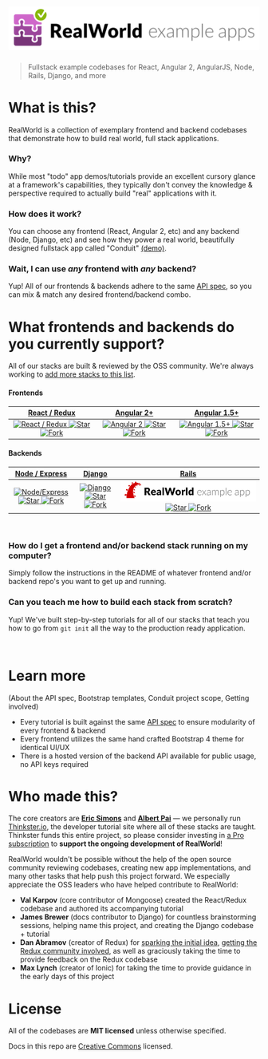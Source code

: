 # ![RealWorld Example Applications](media/realworld.png)

> Fullstack example codebases for React, Angular 2, AngularJS, Node, Rails, Django, and more

# What is this?

RealWorld is a collection of exemplary frontend and backend codebases that demonstrate how to build real world, full stack applications. 

### Why?

While most "todo" app demos/tutorials provide an excellent cursory glance at a framework's capabilities, they typically don't convey the knowledge & perspective required to actually build "real" applications with it.

### How does it work?

You can choose any frontend (React, Angular 2, etc) and any backend (Node, Django, etc) and see how they power a real world, beautifully designed fullstack app called "Conduit" [(demo)](https://angularjs.realworld.io).

### Wait, I can use _any_ frontend with _any_ backend?

Yup! All of our frontends & backends adhere to the same [API spec](api/), so you can mix & match any desired frontend/backend combo.

# What frontends and backends do you currently support?

All of our stacks are built & reviewed by the OSS community. We're always working to [add more stacks to this list]().

#### Frontends

| [React / Redux](https://github.com/GoThinkster/react-redux-realworld-example-app) | [Angular 2+](https://github.com/GoThinkster/angular2-realworld-example-app) | [Angular 1.5+](https://github.com/gothinkster/angularjs-realworld-example-app) |
| :---:         |     :---:      |          :---: |
| [![React / Redux](https://raw.githubusercontent.com/gothinkster/react-redux-realworld-example-app/master/project-logo.png) ![Star](https://img.shields.io/github/stars/gothinkster/react-redux-realworld-example-app.svg?style=social&label=Star) ![Fork](https://img.shields.io/github/forks/gothinkster/react-redux-realworld-example-app.svg?style=social&label=Fork)](https://github.com/GoThinkster/react-redux-realworld-example-app) | [![Angular 2](https://raw.githubusercontent.com/gothinkster/angular2-realworld-example-app/master/logo.png) ![Star](https://img.shields.io/github/stars/gothinkster/angular2-realworld-example-app.svg?style=social&label=Star) ![Fork](https://img.shields.io/github/forks/gothinkster/angular2-realworld-example-app.svg?style=social&label=Fork)](https://github.com/GoThinkster/angular2-realworld-example-app) | [![Angular 1.5+](https://raw.githubusercontent.com/gothinkster/angularjs-realworld-example-app/master/project-logo.png) ![Star](https://img.shields.io/github/stars/gothinkster/angularjs-realworld-example-app.svg?style=social&label=Star) ![Fork](https://img.shields.io/github/forks/gothinkster/angularjs-realworld-example-app.svg?style=social&label=Fork)](https://github.com/gothinkster/angularjs-realworld-example-app) |



#### Backends

| [Node / Express](https://github.com/gothinkster/node-express-realworld-example-app) | [Django](https://github.com/gothinkster/django-realworld-example-app) | [Rails](https://github.com/gothinkster/rails-realworld-example-app) |
| :---:         |     :---:      |          :---: |
| [![Node/Express](https://raw.githubusercontent.com/gothinkster/node-express-realworld-example-app/master/project-logo.png)![Star](https://img.shields.io/github/stars/gothinkster/node-express-realworld-example-app.svg?style=social&label=Star) ![Fork](https://img.shields.io/github/forks/gothinkster/node-express-realworld-example-app.svg?style=social&label=Fork)](https://github.com/gothinkster/node-express-realworld-example-app) | [![Django](https://raw.githubusercontent.com/gothinkster/django-realworld-example-app/master/project-logo.png) ![Star](https://img.shields.io/github/stars/gothinkster/django-realworld-example-app.svg?style=social&label=Star) ![Fork](https://img.shields.io/github/forks/gothinkster/django-realworld-example-app.svg?style=social&label=Fork)](https://github.com/gothinkster/django-realworld-example-app) | [![Rails](https://raw.githubusercontent.com/gothinkster/rails-realworld-example-app/master/project-logo.png) ![Star](https://img.shields.io/github/stars/gothinkster/rails-realworld-example-app.svg?style=social&label=Star) ![Fork](https://img.shields.io/github/forks/gothinkster/rails-realworld-example-app.svg?style=social&label=Fork)](https://github.com/gothinkster/rails-realworld-example-app) |

<br />

### How do I get a frontend and/or backend stack running on my computer?

Simply follow the instructions in the README of whatever frontend and/or backend repo's you want to get up and running.


### Can you teach me how to build each stack from scratch?

Yup! We've built step-by-step tutorials for all of our stacks that teach you how to go from `git init` all the way to the production ready application.

<br />

# Learn more

(About the API spec, Bootstrap templates, Conduit project scope, Getting involved)

- Every tutorial is built against the same [API spec](API.md) to ensure modularity of every frontend & backend 
- Every frontend utilizes the same hand crafted Bootstrap 4 theme for identical UI/UX
- There is a hosted version of the backend API available for public usage, no API keys required


# Who made this?

The core creators are **[Eric Simons](https://twitter.com/ericsimons40)** and **[Albert Pai](https://twitter.com/iamalbertpai)** &mdash; we personally run [Thinkster.io](https://thinkster.io), the developer tutorial site where all of these stacks are taught. Thinkster funds this entire project, so please consider investing in [a Pro subscription](https://thinkster.io/pro) to **support the ongoing development of RealWorld**!

RealWorld wouldn't be possible without the help of the open source community reviewing codebases, creating new app implementations, and many other tasks that help push this project forward. We especially appreciate the OSS leaders who have helped contribute to RealWorld:

- **Val Karpov** (core contributor of Mongoose) created the React/Redux codebase and authored its accompanying tutorial
- **James Brewer** (docs contributor to Django) for countless brainstorming sessions, helping name this project, and creating the Django codebase + tutorial
- **Dan Abramov** (creator of Redux) for [sparking the initial idea](https://twitter.com/dan_abramov/status/692009757775896577), [getting the Redux community involved](https://github.com/reactjs/redux/issues/1353), as well as graciously taking the time to provide feedback on the Redux codebase
- **Max Lynch** (creator of Ionic) for taking the time to provide guidance in the early days of this project



# License
All of the codebases are **MIT licensed** unless otherwise specified.

Docs in this repo are [Creative Commons](https://creativecommons.org/licenses/by-nc-sa/4.0/) licensed.
